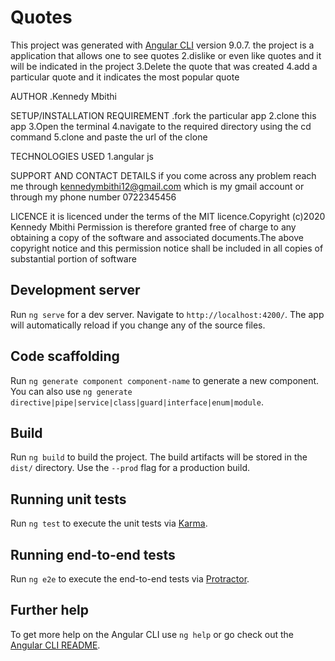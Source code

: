 # Quotes

This project was generated with [Angular CLI](https://github.com/angular/angular-cli) version 9.0.7.
the project is a application that allows one to
see quotes
2.dislike or even like quotes and it will be indicated in the project
3.Delete the quote that was created
4.add a particular quote and it indicates the most popular quote

AUTHOR
.Kennedy Mbithi

SETUP/INSTALLATION REQUIREMENT
.fork the particular app
2.clone this app
3.Open the terminal
4.navigate to the required directory using the cd command
5.clone and paste the url of the clone


 TECHNOLOGIES USED
 1.angular js
 
 SUPPORT AND CONTACT DETAILS
 if you come across any problem reach me through kennedymbithi12@gmail.com which is my gmail account or through my phone number 0722345456
 
 LICENCE
 it is licenced under the terms of the MIT licence.Copyright (c)2020 Kennedy Mbithi
 Permission is therefore granted free of charge to any obtaining a copy of the software and associated documents.The above copyright notice and this permission notice shall be included in all copies of substantial portion of software

## Development server

Run `ng serve` for a dev server. Navigate to `http://localhost:4200/`. The app will automatically reload if you change any of the source files.

## Code scaffolding

Run `ng generate component component-name` to generate a new component. You can also use `ng generate directive|pipe|service|class|guard|interface|enum|module`.

## Build

Run `ng build` to build the project. The build artifacts will be stored in the `dist/` directory. Use the `--prod` flag for a production build.

## Running unit tests

Run `ng test` to execute the unit tests via [Karma](https://karma-runner.github.io).

## Running end-to-end tests

Run `ng e2e` to execute the end-to-end tests via [Protractor](http://www.protractortest.org/).

## Further help

To get more help on the Angular CLI use `ng help` or go check out the [Angular CLI README](https://github.com/angular/angular-cli/blob/master/README.md).
